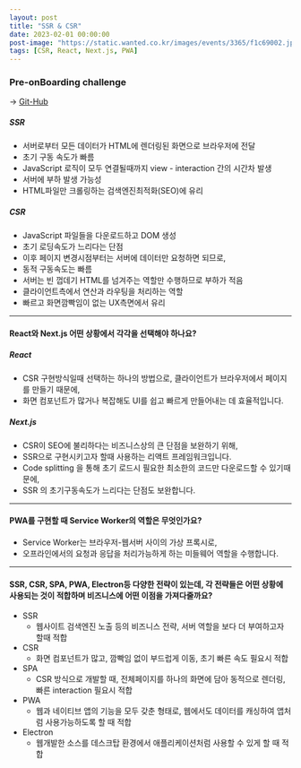 ```yaml
---
layout: post
title: "SSR & CSR"
date: 2023-02-01 00:00:00
post-image: "https://static.wanted.co.kr/images/events/3365/f1c69002.jpg"
tags: [CSR, React, Next.js, PWA]
---
```


### Pre-onBoarding challenge

→ [Git-Hub](https://github.com/taese0ng/wanted-preonboarding-challenge-frontend/issues/95)

##### SSR

- 서버로부터 모든 데이터가 HTML에 렌더링된 화면으로 브라우저에 전달
- 초기 구동 속도가 빠름
- JavaScript 로직이 모두 연결될때까지 view - interaction 간의 시간차 발생
- 서버에 부하 발생 가능성
- HTML파일만 크롤링하는 검색엔진최적화(SEO)에 유리

##### CSR

- JavaScript 파일들을 다운로드하고 DOM 생성
- 초기 로딩속도가 느리다는 단점
- 이후 페이지 변경시점부터는 서버에 데이터만 요청하면 되므로,
- 동적 구동속도는 빠름
- 서버는 빈 껍데기 HTML를 넘겨주는 역할만 수행하므로 부하가 적음
- 클라이언트측에서 연산과 라우팅을 처리하는 역할
- 빠르고 화면깜빡임이 없는 UX측면에서 유리

---

#### React와 Next.js 어떤 상황에서 각각을 선택해야 하나요?

##### React

- CSR 구현방식일때 선택하는 하나의 방법으로, 클라이언트가 브라우저에서 페이지를 만들기 때문에,
- 화면 컴포넌트가 많거나 복잡해도 UI를 쉽고 빠르게 만들어내는 데 효율적입니다.

##### Next.js

- CSR이 SEO에 불리하다는 비즈니스상의 큰 단점을 보완하기 위해,
- SSR으로 구현시키고자 할때 사용하는 리액트 프레임워크입니다.
- Code splitting 을 통해 초기 로드시 필요한 최소한의 코드만 다운로드할 수 있기때문에,
- SSR 의 초기구동속도가 느리다는 단점도 보완합니다.

---

#### PWA를 구현할 때 Service Worker의 역할은 무엇인가요?

- Service Worker는 브라우저-웹서버 사이의 가상 프록시로,
- 오프라인에서의 요청과 응답을 처리가능하게 하는 미들웨어 역할을 수행합니다.

---

#### SSR, CSR, SPA, PWA, Electron등 다양한 전략이 있는데, 각 전략들은 어떤 상황에 사용되는 것이 적합하며 비즈니스에 어떤 이점을 가져다줄까요?

- SSR
  - 웹사이트 검색엔진 노출 등의 비즈니스 전략, 서버 역할을 보다 더 부여하고자 할때 적합
- CSR
  - 화면 컴포넌트가 많고, 깜빡임 없이 부드럽게 이동, 초기 빠른 속도 필요시 적합
- SPA
  - CSR 방식으로 개발할 때, 전체페이지를 하나의 화면에 담아 동적으로 렌더링, 빠른 interaction 필요시 적합
- PWA
  - 웹과 네이티브 앱의 기능을 모두 갖춘 형태로, 웹에서도 데이터를 캐싱하여 앱처럼 사용가능하도록 할 때 적합
- Electron
  - 웹개발한 소스를 데스크탑 환경에서 애플리케이션처럼 사용할 수 있게 할 때 적합
